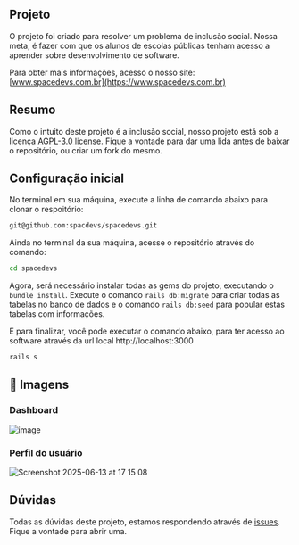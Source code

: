 ## Projeto

O projeto foi criado para resolver um problema de inclusão social. Nossa meta, é fazer com que os alunos de escolas públicas tenham acesso a aprender sobre desenvolvimento de software.

Para obter mais informações, acesso o nosso site: [www.spacedevs.com.br](https://www.spacedevs.com.br)

## Resumo

Como o intuito deste projeto é a inclusão social, nosso projeto está sob a licença [AGPL-3.0 license](https://github.com/spacdevs/spacedevs?tab=AGPL-3.0-1-ov-file#readme). Fique a vontade para dar uma lida antes de baixar o repositório, ou criar um fork do mesmo.

## Configuração inicial

No terminal em sua máquina, execute a linha de comando abaixo para clonar o respoitório:

```bash
git@github.com:spacdevs/spacedevs.git
```

Ainda no terminal da sua máquina, acesse o repositório através do comando:

```bash
cd spacedevs
```

Agora, será necessário instalar todas as gems do projeto, executando o `bundle install`.
Execute o comando `rails db:migrate` para criar todas as tabelas no banco de dados e o comando `rails db:seed` para popular estas tabelas com informações.

E para finalizar, você pode executar o comando abaixo, para ter acesso ao software através da url local http://localhost:3000

```bash
rails s
```

## 🌆 Imagens

### Dashboard

![image](https://github.com/user-attachments/assets/2e469b3a-b69f-45b7-8a68-5d1666a3aed9)

### Perfil do usuário
![Screenshot 2025-06-13 at 17 15 08](https://github.com/user-attachments/assets/e7a2283f-7529-4b63-aa7d-5704fa15d0f9)


## Dúvidas

Todas as dúvidas deste projeto, estamos respondendo através de [issues](https://github.com/spacdevs/spacedevs/issues). Fique a vontade para abrir uma.

